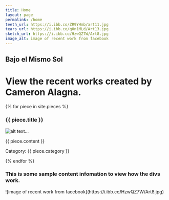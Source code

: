 ```yaml
---
title: Home
layout: page
permalink: /home
teeth_url: https://i.ibb.co/ZR9YHmb/art11.jpg
tears_url: https://i.ibb.co/q0n1MLd/Art13.jpg
sketch_url: https://i.ibb.co/HzwQZ7W/Art8.jpg
image_alt: image of recent work from facebook 
---
```


## Bajo el Mismo Sol 
# View the recent works created by **Cameron Alagna**. 

{% for piece in site.pieces %}
<h3>{{ piece.title }}</h3>
<p> <img src="{{ piece.image }}" alt="alt text..." /> </p>
<p>{{ piece.content }}</p>
<p>Category: {{ piece.category }}</p>
{% endfor %}


<div class="content-left" markdown="1">

### This is some sample content infomation to view how the divs work. ###

</div>

<div class= "img-left" markdown="1">
![image of recent work from facebook](https://i.ibb.co/HzwQZ7W/Art8.jpg)
</div>
<div class="clearfix"></div>